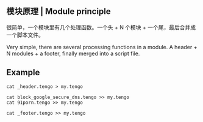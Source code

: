 ## 模块原理 | Module principle

很简单，一个模块里有几个处理函数。一个头 + N 个模块 + 一个尾，最后合并成一个脚本文件。

Very simple, there are several processing functions in a module. A header + N modules + a footer, finally merged into a script file.

## Example

```
cat _header.tengo > my.tengo

cat block_google_secure_dns.tengo >> my.tengo
cat 91porn.tengo >> my.tengo

cat _footer.tengo >> my.tengo
```
